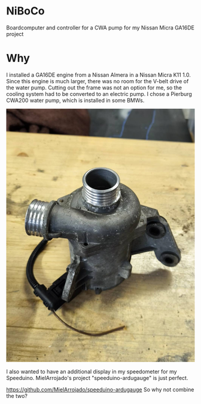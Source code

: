 # NiBoCo
Boardcomputer and controller for a CWA pump for my Nissan Micra GA16DE project

# Why
I installed a GA16DE engine from a Nissan Almera in a Nissan Micra K11 1.0. Since this engine is much larger, there was no room for the V-belt drive of the water pump. Cutting out the frame was not an option for me, so the cooling system had to be converted to an electric pump. I chose a Pierburg CWA200 water pump, which is installed in some BMWs.

![NiBoCo](MEDIA/CWA200pump.jpg)

I also wanted to have an additional display in my speedometer for my Speeduino.
MielArrojado's project "speeduino-ardugauge" is just perfect.

https://github.com/MielArrojado/speeduino-ardugauge
So why not combine the two?

